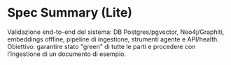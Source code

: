 # Spec Summary (Lite)

Validazione end-to-end del sistema: DB Postgres/pgvector, Neo4j/Graphiti, embeddings offline, pipeline di ingestione, strumenti agente e API/health. Obiettivo: garantire stato "green" di tutte le parti e procedere con l’ingestione di un documento di esempio.